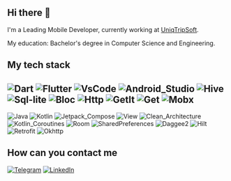 ## Hi there 👋

I'm a Leading Mobile Developer, currently working at [UniqTripSoft](https://uniqtripsoft.ru/).

My education: Bachelor's degree in Computer Science and Engineering.

## My tech stack

![Dart](https://img.shields.io/badge/-Dart-090909?style=for-the-badge&logo=dart)
![Flutter](https://img.shields.io/badge/-Flutter-090909?style=for-the-badge&logo=flutter)
![VsCode](https://img.shields.io/badge/-Visual_Studio_Code-090909?style=for-the-badge&logo=visualstudiocode)
![Android_Studio](https://img.shields.io/badge/-Android_Studio-090909?style=for-the-badge&logo=androidstudio)
![Hive](https://img.shields.io/badge/-Hive-090909?style=for-the-badge&logo=hive)
![Sql-lite](https://img.shields.io/badge/-Sql_lite-090909?style=for-the-badge&logo=sql_lite)
![Bloc](https://img.shields.io/badge/-Bloc-090909?style=for-the-badge&logo=bloc)
![Http](https://img.shields.io/badge/-http-090909?style=for-the-badge&logo=http)
![GetIt](https://img.shields.io/badge/-Get_it-090909?style=for-the-badge&logo=get_it)
![Get](https://img.shields.io/badge/-Get-090909?style=for-the-badge&logo=get)
![Mobx](https://img.shields.io/badge/-mobx-090909?style=for-the-badge&logo=mobx)
---
![Java](https://img.shields.io/badge/-Java-090909?style=for-the-badge&logo=java)
![Kotlin](https://img.shields.io/badge/-Kotlin-090909?style=for-the-badge&logo=kotlin)
![Jetpack_Compose](https://img.shields.io/badge/-Jetpack_Compose-090909?style=for-the-badge&logo=jetpackcompose)
![View](https://img.shields.io/badge/-View-090909?style=for-the-badge&logo=view)
![Clean_Architecture](https://img.shields.io/badge/-Clean_Architecture-090909?style=for-the-badge&logo=cleanarchitecture)
![Kotlin_Coroutines](https://img.shields.io/badge/-Kotlin_Coroutines-090909?style=for-the-badge&logo=kotlincoroutines)
![Room](https://img.shields.io/badge/-Room-090909?style=for-the-badge&logo=room)
![SharedPreferences](https://img.shields.io/badge/-Shared_Preferences-090909?style=for-the-badge&logo=sharedpreferences)
![Daggee2](https://img.shields.io/badge/-Dagger2-090909?style=for-the-badge&logo=dagger2)
![Hilt](https://img.shields.io/badge/-Hilt-090909?style=for-the-badge&logo=hilt)
![Retrofit](https://img.shields.io/badge/-Retrofit-090909?style=for-the-badge&logo=retrofit)
![Okhttp](https://img.shields.io/badge/-Okhttp-090909?style=for-the-badge&logo=okhttp)

## How can you contact me
[![Telegram](https://img.shields.io/badge/-Telegram-090909?style=for-the-badge&logo=telegram)](https://t.me/rutikeyone_one)
[![LinkedIn](https://img.shields.io/badge/-LinkedIn-090909?style=for-the-badge&logo=LinkedIn)](https://www.linkedin.com/in/%D0%B0%D0%BD%D0%B4%D1%80%D0%B5%D0%B9-%D0%B5%D1%80%D1%88%D0%BE%D0%B2-6b16051b8/)




